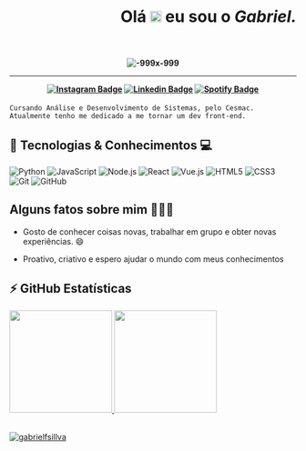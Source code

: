 <h3 align="center"> 
<h1 align="right">Olá <img src="https://raw.githubusercontent.com/kaueMarques/kaueMarques/master/hi.gif" width="20px"> eu sou o <em>Gabriel.</em> </h1>
<br>
</h3>
<h4 align="center">

![-999x-999](https://user-images.githubusercontent.com/89365290/208278817-0c807ea1-92e6-4ee3-921d-e0b3593f77ef.gif)

<hr>


[![Instagram Badge](https://img.shields.io/badge/-instagram-red?style=for-the-badge&logo=instagram&logoColor=white&link=https://github.com/arthurspk)](https://www.instagram.com/gabrielfsillva/)
[![Linkedin Badge](https://img.shields.io/badge/-Linkedin-blue?style=for-the-badge&logo=Linkedin&logoColor=white&link=https://github.com/arthurspk)](https://www.linkedin.com/in/gfsillva/)
[![Spotify Badge](https://img.shields.io/badge/-Spotify-3bb34b?style=for-the-badge&logo=Spotify&logoColor=161f16&link=https://github.com/arthurspk)](https://open.spotify.com/)
</h4>


```
Cursando Análise e Desenvolvimento de Sistemas, pelo Cesmac.
Atualmente tenho me dedicado a me tornar um dev front-end.
```

## 🚀 Tecnologias & Conhecimentos 💻
![Python](https://img.shields.io/badge/-Python-black?style=flat-square&logo=python)
![JavaScript](https://img.shields.io/badge/-JavaScript-black?style=flat-square&logo=javascript)
![Node.js](https://img.shields.io/badge/-Node.js-black?style=flat-square&logo=Node.js)
![React](https://img.shields.io/badge/-React.js-black?style=flat-square&logo=react)
![Vue.js](https://img.shields.io/badge/-vue.js-black?style=flat-square&logo=vue.js)
![HTML5](https://img.shields.io/badge/-HTML5-black?style=flat-square&logo=html5&logoColor=white)
![CSS3](https://img.shields.io/badge/-CSS3-black?style=flat-square&logo=css3)
![Git](https://img.shields.io/badge/-Git-black?style=flat-square&logo=git)
![GitHub](https://img.shields.io/badge/-GitHub-black?style=flat-square&logo=github)

## Alguns fatos sobre mim 👨🏻‍💻

- Gosto de conhecer coisas novas, trabalhar em grupo e obter novas experiências. 😄

- Proativo, criativo e espero ajudar o mundo com meus conhecimentos

 ## ⚡ GitHub Estatísticas

<div>
  <a href="https://github.com/gabrielfsillva">
  <img height="180em" src="https://github-readme-stats.vercel.app/api?username=gabrielfsillva&show_icons=true&theme=synthwave&include_all_commits=true&count_private=true"/>
  <img height="180em" src="https://github-readme-stats.vercel.app/api/top-langs/?username=gabrielfsillva&layout=compact&langs_count=7&theme=synthwave"/>
</div>
  
</br>
<p align="left"><img src="https://komarev.com/ghpvc/?username=gabrielfsillva" alt="gabrielfsillva" /></p>
